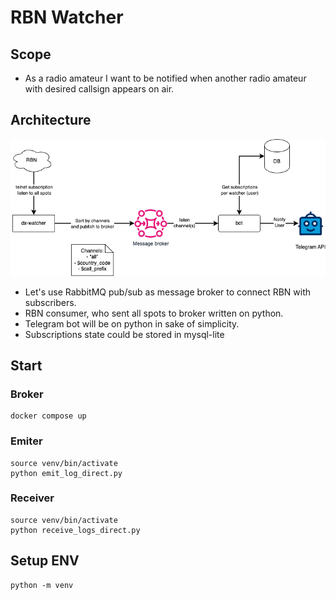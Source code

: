 # RBN Watcher

## Scope 
- As a radio amateur I want to be notified when another radio amateur with desired callsign appears on air.

## Architecture

![Architecture](docs/FindHamMate.drawio.png)

- Let's use RabbitMQ pub/sub as message broker to connect RBN with subscribers.
- RBN consumer, who sent all spots to broker written on python.
- Telegram bot will be on python in sake of simplicity.
- Subscriptions state could be stored in mysql-lite

## Start 

### Broker
```shell
docker compose up
```

### Emiter
```shell
source venv/bin/activate
python emit_log_direct.py
```

### Receiver
```shell
source venv/bin/activate
python receive_logs_direct.py
```

## Setup ENV
```shell
python -m venv 
```

